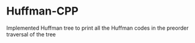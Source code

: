# Huffman-CPP
Implemented Huffman tree to print all the Huffman codes in the preorder traversal of the tree
